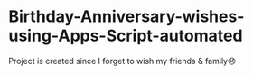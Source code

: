 # Birthday-Anniversary-wishes-using-Apps-Script-automated
Project is created since I forget to wish my friends &amp; family😞
